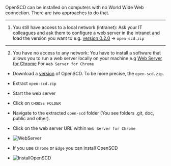 OpenSCD can be installed on computers with no World Wide Web connection. There are two approaches to do that.

***

1. You still have access to a local network (intranet):
Ask your IT colleagues and ask them to configure a web server in the intranet and load the version you want to e.g. [version 0.2.0](https://github.com/openscd/open-scd/releases/tag/v0.2.0) -> `open-scd.zip`

***


2. You have no access to any network:
You have to install a software that allows you to run a web server locally on your machine e.g [Web Server for Chrome](https://chrome.google.com/webstore/detail/web-server-for-chrome/ofhbbkphhbklhfoeikjpcbhemlocgigb)
For `Web Server for Chrome`
* Download a [version](https://github.com/openscd/open-scd/releases) of OpenSCD. To be more precise, the `open-scd.zip`.
* Extract `open-scd.zip`
* Start the web server 
* Click on `CHOOSE FOLDER`
* Navigate to the extracted `open-scd` folder (You see folders .git, doc, public and other).
* Click on the web server URL within `Web Server for Chrome`
*  ![WebServer](https://user-images.githubusercontent.com/66802940/121010207-685e5800-c795-11eb-8805-ca59e1a2d98b.png)


* If you use `Chrome` or `Edge` you can install OpenSCD
* ![InstallOpenSCD](https://user-images.githubusercontent.com/66802940/121010699-0520f580-c796-11eb-9e9e-4ec8a314be4c.png)



